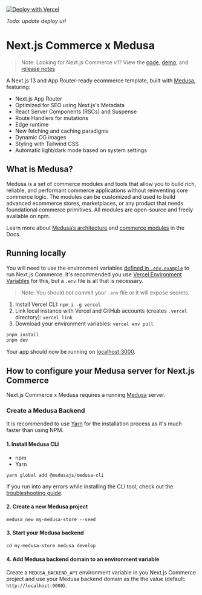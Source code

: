 [![Deploy with Vercel](https://vercel.com/button)](https://vercel.com/new/clone?repository-url=https%3A%2F%2Fgithub.com%2Fvercel%2Fcommerce&project-name=commerce&repo-name=commerce&demo-title=Next.js%20Commerce&demo-url=https%3A%2F%2Fdemo.vercel.store&demo-image=https%3A%2F%2Fbigcommerce-demo-asset-ksvtgfvnd.vercel.app%2Fbigcommerce.png&env=SHOPIFY_STOREFRONT_ACCESS_TOKEN,SHOPIFY_STORE_DOMAIN,SITE_NAME,TWITTER_CREATOR,TWITTER_SITE)

_Todo: update deploy url_

# Next.js Commerce x Medusa

> Note: Looking for Next.js Commerce v1? View the [code](https://github.com/vercel/commerce/tree/v1), [demo](https://commerce-v1.vercel.store), and [release notes](https://github.com/vercel/commerce/releases/tag/v1)

A Next.js 13 and App Router-ready ecommerce template, built with [Medusa](https://github.com/medusajs/medusa), featuring:

- Next.js App Router
- Optimized for SEO using Next.js's Metadata
- React Server Components (RSCs) and Suspense
- Route Handlers for mutations
- Edge runtime
- New fetching and caching paradigms
- Dynamic OG images
- Styling with Tailwind CSS
- Automatic light/dark mode based on system settings

## What is Medusa?

Medusa is a set of commerce modules and tools that allow you to build rich, reliable, and performant commerce applications without reinventing core commerce logic. The modules can be customized and used to build advanced ecommerce stores, marketplaces, or any product that needs foundational commerce primitives. All modules are open-source and freely available on npm.

Learn more about [Medusa’s architecture](https://docs.medusajs.com/development/fundamentals/architecture-overview) and [commerce modules](https://docs.medusajs.com/modules/overview) in the Docs.

## Running locally

You will need to use the environment variables [defined in `.env.example`](.env.example) to run Next.js Commerce. It's recommended you use [Vercel Environment Variables](https://vercel.com/docs/concepts/projects/environment-variables) for this, but a `.env` file is all that is necessary.

> Note: You should not commit your `.env` file or it will expose secrets.

1. Install Vercel CLI: `npm i -g vercel`
2. Link local instance with Vercel and GitHub accounts (creates `.vercel` directory): `vercel link`
3. Download your environment variables: `vercel env pull`

```bash
pnpm install
pnpm dev
```

Your app should now be running on [localhost:3000](http://localhost:3000/).

## How to configure your Medusa server for Next.js Commerce

Next.js Commerce x Medusa requires a running [Medusa](https://github.com/medusajs/medusa) server.

### Create a Medusa Backend[​](https://docs.medusajs.com/development/backend/install#create-a-medusa-backend 'Direct link to Create a Medusa Backend')

It is recommended to use [Yarn](https://yarnpkg.com/getting-started/install) for the installation process as it's much faster than using NPM.

#### 1. Install Medusa CLI[​](https://docs.medusajs.com/development/backend/install#1-install-medusa-cli 'Direct link to 1. Install Medusa CLI')

- npm
- Yarn

```
yarn global add @medusajs/medusa-cli
```

If you run into any errors while installing the CLI tool, check out the [troubleshooting guide](https://docs.medusajs.com/troubleshooting/cli-installation-errors).

#### 2. Create a new Medusa project[​](https://docs.medusajs.com/development/backend/install#2-create-a-new-medusa-project 'Direct link to 2. Create a new Medusa project')

```
medusa new my-medusa-store --seed
```

#### 3. Start your Medusa backend[​](https://docs.medusajs.com/development/backend/install#3-start-your-medusa-backend 'Direct link to 3. Start your Medusa backend')

```
cd my-medusa-store medusa develop
```

#### 4. Add Medusa backend domain to an environment variable

Create a `MEDUSA_BACKEND_API` environment variable in you Next.js Commerce project and use your Medusa backend domain as the the value (default: `http://localhost:9000`).
